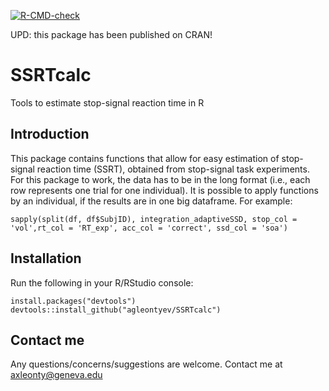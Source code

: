 <!-- badges: start -->
[![R-CMD-check](https://github.com/agleontyev/SSRTcalc/workflows/R-CMD-check/badge.svg)](https://github.com/agleontyev/SSRTcalc/actions)
<!-- badges: end -->

UPD: this package has been published on CRAN!

# SSRTcalc

Tools to estimate stop-signal reaction time in R

## Introduction
This package contains functions that allow for easy estimation of stop-signal reaction time (SSRT), obtained from stop-signal task experiments.
For this package to work, the data has to be in the long format (i.e., each row represents one trial for one individual). It is possible to apply functions by an individual, if the results are in one big dataframe. For example:

```{r}
sapply(split(df, df$SubjID), integration_adaptiveSSD, stop_col = 'vol',rt_col = 'RT_exp', acc_col = 'correct', ssd_col = 'soa')
```

## Installation
Run the following in your R/RStudio console:

```{r}
install.packages("devtools")
devtools::install_github("agleontyev/SSRTcalc")
```

## Contact me  

Any questions/concerns/suggestions are welcome. Contact me at axleonty@geneva.edu
